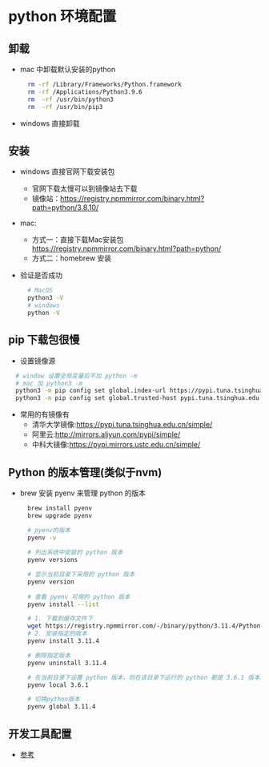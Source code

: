 # python 环境配置
## 卸载
* mac 中卸载默认安装的python
  ```bash
    rm -rf /Library/Frameworks/Python.framework
    rm -rf /Applications/Python3.9.6
    rm  -rf /usr/bin/python3
    rm  -rf /usr/bin/pip3
  ```
* windows 直接卸载
## 安装
* windows 直接官网下载安装包
  - 官网下载太慢可以到镜像站去下载
  - 镜像站：https://registry.npmmirror.com/binary.html?path=python/3.8.10/

* mac:
  - 方式一：直接下载Mac安装包 https://registry.npmmirror.com/binary.html?path=python/
  - 方式二：homebrew 安装
* 验证是否成功
  ```bash
    # MacOS
    python3 -V
    # windows
    python -V
  ```
## pip 下载包很慢
  - 设置镜像源
  ```bash
    # window 设置全局变量后不加 python -m
    # mac 加 python3 -m 
    python3 -m pip config set global.index-url https://pypi.tuna.tsinghua.edu.cn/simple
    python3 -m pip config set global.trusted-host pypi.tuna.tsinghua.edu.cn
  ```
  + 常用的有镜像有
    - 清华大学镜像:https://pypi.tuna.tsinghua.edu.cn/simple/
    - 阿里云:http://mirrors.aliyun.com/pypi/simple/
    - 中科大镜像:https://pypi.mirrors.ustc.edu.cn/simple/
    
## Python 的版本管理(类似于nvm)
* brew 安装 pyenv 来管理 python 的版本
  ```bash
    brew install pyenv
    brew upgrade pyenv

    # pyenv的版本
    pyenv -v
    
    # 列出系统中安装的 python 版本
    pyenv versions 

    # 显示当前目录下采用的 python 版本
    pyenv version    
                                   
    # 查看 pyenv 可用的 python 版本
    pyenv install --list

    # 1. 下载到缓存文件下
    wget https://registry.npmmirror.com/-/binary/python/3.11.4/Python-3.11.4.tar.xz -P ~/.pyenv/cache/
    # 2. 安装指定的版本
    pyenv install 3.11.4

    # 删除指定版本
    pyenv uninstall 3.11.4

    # 在当前目录下设置 python 版本，则在该目录下运行的 python 都是 3.6.1 版本。
    pyenv local 3.6.1

    # 切换python版本
    pyenv global 3.11.4

  ```
## 开发工具配置
- [参考](https://blog.csdn.net/weixin_49895216/article/details/131696960)